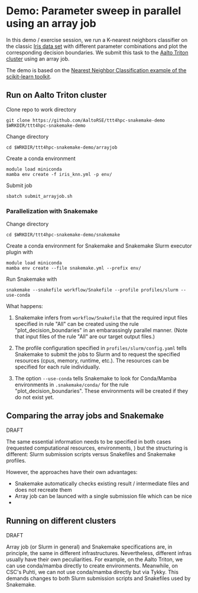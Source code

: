 # Demo: Parameter sweep in parallel using an array job

In this demo / exercise session, we run a K-nearest neighbors classifier on the classic [Iris data set](https://scikit-learn.org/stable/auto_examples/datasets/plot_iris_dataset.html) with different parameter combinations and plot the corresponding decision boundaries. We submit this task to the [Aalto Triton cluster](https://scicomp.aalto.fi/triton/) using an array job.

The demo is based on the [Nearest Neighbor Classification example of the scikit-learn toolkit](https://scikit-learn.org/stable/auto_examples/neighbors/plot_classification.html).


## Run on Aalto Triton cluster

Clone repo to work directory
```
git clone https://github.com/AaltoRSE/ttt4hpc-snakemake-demo $WRKDIR/ttt4hpc-snakemake-demo
```

Change directory

```
cd $WRKDIR/ttt4hpc-snakemake-demo/arrayjob
```

Create a conda environment

```
module load miniconda
mamba env create -f iris_knn.yml -p env/
```

Submit job

```
sbatch submit_arrayjob.sh
```


### Parallelization with Snakemake

Change directory

```
cd $WRKDIR/ttt4hpc-snakemake-demo/snakemake
```

Create a conda environment for Snakemake and Snakemake Slurm executor plugin with

```
module load miniconda
mamba env create --file snakemake.yml --prefix env/
```

Run Snakemake with

```
snakemake --snakefile workflow/Snakefile --profile profiles/slurm --use-conda
```

What happens:

1. Snakemake infers from `workflow/Snakefile` that the required input files specified in rule "All" can be created using the rule "plot_decision_boundaries" in an embarassingly parallel manner. (Note that input files of the rule "All" are our target output files.)

2. The profile configuration specified in `profiles/slurm/config.yaml` tells Snakemake to submit the jobs to Slurm and to request the specified resources (cpus, memory, runtime, etc.). The resources can be specified for each rule individually.

3. The option `--use-conda` tells Snakemake to look for Conda/Mamba environments in `.snakemake/conda/` for the rule "plot_decision_boundaries". These environments will be created if they do not exist yet.


## Comparing the array jobs and Snakemake

DRAFT

The same essential information needs to be specified in both cases (requested computational resources, environments, ) but the structuring is different: Slurm submission scripts versus Snakefiles and Snakemake profiles.

However, the approaches have their own advantages:

- Snakemake automatically checks existing result / intermediate files and does not recreate them
- Array job can be launced with a single submission file which can be nice
- 

## Running on different clusters 

DRAFT

Array job (or Slurm in general) and Snakemake specifications are, in principle, the same in different infrastructures. Nevertheless, different infras usually have their own peculiarities. For example, on the Aalto Triton, we can use conda/mamba directly to create environments. Meanwhile, on CSC's Puhti, we can not use conda/mamba directly but via Tykky. This demands changes to both Slurm submission scripts and Snakefiles used by Snakemake.  






